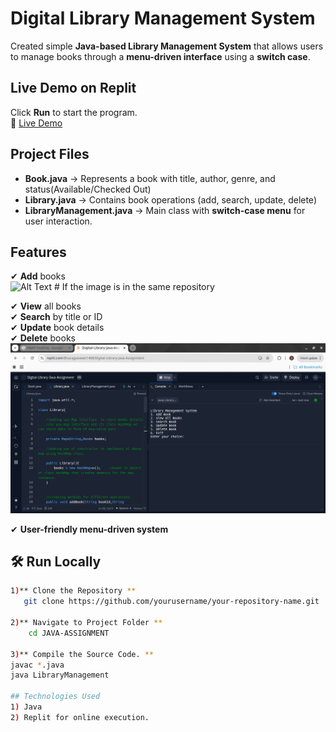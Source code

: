 # Digital Library Management System

Created simple **Java-based Library Management System** that allows users to manage books through a **menu-driven interface** using a **switch case**.

## Live Demo on Replit
Click **Run** to start the program.  
🔗 [Live Demo](https://replit.com/@surajpaswan1408/Digital-Library-Java-Assignment)

## Project Files  
- **Book.java** → Represents a book with title, author, genre, and status(Available/Checked Out)  
- **Library.java** → Contains book operations (add, search, update, delete)  
- **LibraryManagement.java** → Main class with **switch-case menu** for user interaction. 

## Features  
✔ **Add** books  
![Alt Text](image.png)  # If the image is in the same repository

✔ **View** all books  
✔ **Search** by title or ID  
✔ **Update** book details  
✔ **Delete** books
![Alt Text](https://raw.githubusercontent.com/Suraj-1408/Digital-Library-Java-Assignment/master/assets/Screenshot%20from%202025-03-27%2016-37-59.png)

✔ **User-friendly menu-driven system**  

## 🛠 Run Locally  
```bash
1)** Clone the Repository **
   git clone https://github.com/yourusername/your-repository-name.git

2)** Navigate to Project Folder **
    cd JAVA-ASSIGNMENT

3)** Compile the Source Code. **
javac *.java  
java LibraryManagement  

## Technologies Used
1) Java
2) Replit for online execution.

